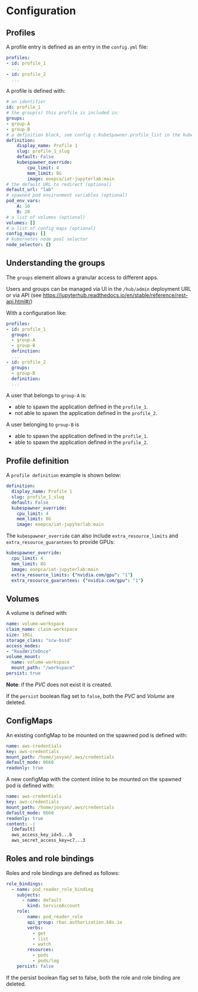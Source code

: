 # Configuration

## Profiles

A profile entry is defined as an entry in the `config.yml` file:

```yaml
profiles:
- id: profile_1
  ...
- id: profile_2
  ...
```

A profile is defined with:

```yaml
# an identifier
id: profile_1
# the group(s) this profile is included in:
groups:
- group-A
- group-B
# a definition block, see config c.KubeSpawner.profile_list in the kubespawner documentation
definition:
    display_name: Profile 1
    slug: profile_1_slug
    default: False
    kubespawner_override:
        cpu_limit: 4
        mem_limit: 8G
        image: eoepca/iat-jupyterlab:main
# the default URL to redirect (optional)
default_url: "lab"
# spawned pod environment variables (optional)
pod_env_vars:
    A: 10
    B: 20
# a list of volumes (optional)
volumes: []
# a list of config maps (optional)
config_maps: []
# kubernetes node pool selector
node_selector: {}
```

## Understanding the groups

The `groups` element allows a granular access to different apps.

Users and groups can be managed via UI in the `/hub/admin` deployment URL or via API (see https://jupyterhub.readthedocs.io/en/stable/reference/rest-api.html#/)

With a configuration like:

```yaml
profiles:
- id: profile_1
  groups:
  - group-A
  - group-B
  definition:
  ...
- id: profile_2
  groups:
  - group-B
  definition:
  ...
```

A user that belongs to `group-A` is:
- able to spawn the application defined in the `profile_1`.
- not able to spawn the application defined in the `profile_2`.

A user belonging to `group-B` is
- able to spawn the application defined in the `profile_1`.
- able to spawn the application defined in the `profile_2`.


## Profile definition

A `profile definition` example is shown below:

```yaml
definition:
  display_name: Profile 1
  slug: profile_1_slug
  default: False
  kubespawner_override:
    cpu_limit: 4
    mem_limit: 8G
    image: eoepca/iat-jupyterlab:main
```

The `kubespawner_override` can also include `extra_resource_limits` and `extra_resource_guarantees` to provide GPUs:

```yaml
kubespawner_override:
  cpu_limit: 4
  mem_limit: 8G
  image: eoepca/iat-jupyterlab:main
  extra_resource_limits: {"nvidia.com/gpu": "1"}
  extra_resource_guarantees: {"nvidia.com/gpu": "1"}
```

## Volumes

A volume is defined with:

```yaml
name: volume-workspace
claim_name: claim-workspace
size: 10Gi
storage_class: "scw-bssd"
access_modes:
- "ReadWriteOnce"
volume_mount:
  name: volume-workspace
  mount_path: "/workspace"
persist: true
```

**Note**: if the _PVC_ does not exist it is created.

If the `persist` boolean flag set to `false`, both the _PVC_ and _Volume_ are deleted.

## ConfigMaps

An existing configMap to be mounted on the spawned pod is defined with:

```yaml
name: aws-credentials
key: aws-credentials
mount_path: /home/jovyan/.aws/credentials
default_mode: 0660
readonly: true
```

A new configMap with the content inline to be mounted on the spawned pod is defined with:

```yaml
name: aws-credentials
key: aws-credentials
mount_path: /home/jovyan/.aws/credentials
default_mode: 0660
readonly: true
content: -|
  [default]
  aws_access_key_id=5...b
  aws_secret_access_key=c7...3
```

## Roles and role bindings

Roles and role bindings are defined as follows:

```yaml
role_bindings:
  - name: pod_reader_role_binding
    subjects:
      - name: default
        kind: ServiceAccount
    role:
        name: pod_reader_role
        api_group: rbac.authorization.k8s.io
        verbs:
          - get
          - list
          - watch
        resources:
          - pods
          - pods/log
    persist: false
```

If the persist boolean flag set to false, both the role and role binding are deleted.
